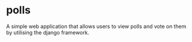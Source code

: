 # polls
A simple web application that allows users to view polls and vote on them by utilising the django framework.
